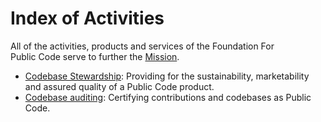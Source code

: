 # Index of Activities

All of the activities, products and services of the Foundation For Public Code serve to further the [Mission](../mission/index.md).

* [Codebase Stewardship](codebase-stewardship/index.md): Providing for the sustainability, marketability and assured quality of a Public Code product.
* [Codebase auditing](codebase-auditing/index.md): Certifying contributions and codebases as Public Code.

